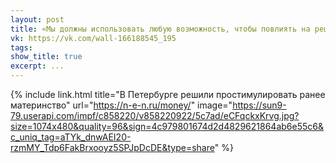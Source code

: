 ```yaml
---
layout: post
title: «Мы должны использовать любую возможность, чтобы повлиять на решение семьи о рождении первого ребёнка»
vk: https://vk.com/wall-166188545_195
tags: 
show_title: true
excerpt: ...
---
```

{% include link.html title="В Петербурге решили простимулировать ранее материнство" url="https://n-e-n.ru/money/" image="https://sun9-79.userapi.com/impf/c858220/v858220922/5c7ad/eCFqckxKrvg.jpg?size=1074x480&quality=96&sign=4c979801674d2d4829621864ab6e55c6&c_uniq_tag=aTYk_dnwAEI20-rzmMY_Tdp6FakBrxooyz5SPJpDcDE&type=share" %}